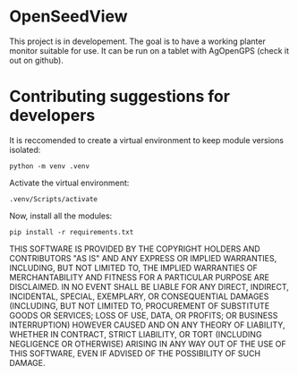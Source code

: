 # OpenSeedView
This project is in developement. The goal is to have a working planter monitor suitable for use. It can be run on a tablet with AgOpenGPS (check it out on github).

# Contributing suggestions for developers
It is reccomended to create a virtual environment to keep module versions isolated:
```
python -m venv .venv
```
Activate the virtual environment:
```
.venv/Scripts/activate
```
Now, install all the modules:
```
pip install -r requirements.txt
```

THIS SOFTWARE IS PROVIDED BY THE COPYRIGHT HOLDERS AND
CONTRIBUTORS "AS IS" AND ANY EXPRESS OR IMPLIED WARRANTIES,
INCLUDING, BUT NOT LIMITED TO, THE IMPLIED WARRANTIES OF
MERCHANTABILITY AND FITNESS FOR A PARTICULAR PURPOSE ARE
DISCLAIMED. IN NO EVENT SHALL BE LIABLE FOR ANY DIRECT,
INDIRECT, INCIDENTAL, SPECIAL, EXEMPLARY, OR CONSEQUENTIAL
DAMAGES (INCLUDING, BUT NOT LIMITED TO, PROCUREMENT OF
SUBSTITUTE GOODS OR SERVICES; LOSS OF USE, DATA, OR
PROFITS; OR BUSINESS INTERRUPTION) HOWEVER CAUSED AND ON
ANY THEORY OF LIABILITY, WHETHER IN CONTRACT, STRICT
LIABILITY, OR TORT (INCLUDING NEGLIGENCE OR OTHERWISE)
ARISING IN ANY WAY OUT OF THE USE OF THIS SOFTWARE, EVEN IF
ADVISED OF THE POSSIBILITY OF SUCH DAMAGE.
